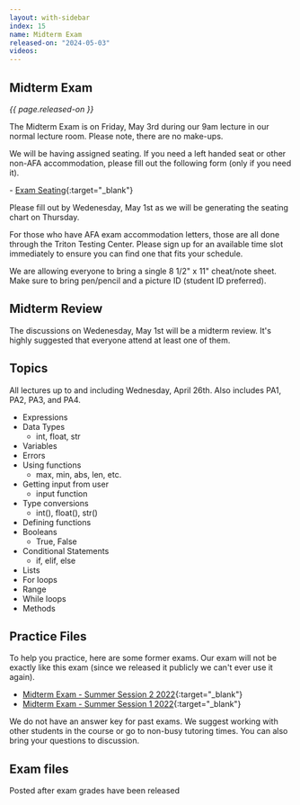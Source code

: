 ```yaml
---
layout: with-sidebar
index: 15
name: Midterm Exam
released-on: "2024-05-03"
videos:
---
```


## Midterm Exam

_{{ page.released-on }}_

The Midterm Exam is on Friday, May 3rd during our 9am lecture in our normal lecture room. Please note, there are no make-ups.

We will be having assigned seating. If you need a left handed seat or other non-AFA accommodation, please fill out the following form (only if you need it). 

- [Exam Seating](https://forms.gle/9yjYvVUoYqgwZVem6){:target="_blank"}

Please fill out by Wedenesday, May 1st as we will be generating the seating chart on Thursday.

For those who have AFA exam accommodation letters, those are all done through the Triton Testing Center. Please sign up for an available time slot immediately to ensure you can find one that fits your schedule.

We are allowing everyone to bring a single 8 1/2" x 11" cheat/note sheet. Make sure to bring pen/pencil and a picture ID (student ID preferred).

## Midterm Review

The discussions on Wedenesday, May 1st will be a midterm review. It's highly suggested that everyone attend at least one of them.

## Topics

All lectures up to and including Wednesday, April 26th. Also includes PA1, PA2, PA3, and PA4.

- Expressions
- Data Types
    - int, float, str
- Variables
- Errors
- Using functions
    - max, min, abs, len, etc.
- Getting input from user
    - input function
- Type conversions
    - int(), float(), str()
- Defining functions
- Booleans
    - True, False
- Conditional Statements
    - if, elif, else
- Lists
- For loops
- Range
- While loops
- Methods

## Practice Files

To help you practice, here are some former exams. Our exam will not be exactly like this exam (since we released it publicly we can't ever use it again).

- [Midterm Exam - Summer Session 2 2022](https://drive.google.com/file/d/18P94mOUYjpkzVrQvWBCDaA7wcM6uvGC2/view?usp=sharing){:target="_blank"}
- [Midterm Exam - Summer Session 1 2022](https://drive.google.com/file/d/1-wYK-ZoRsf3jfY0gG6Ak-qNx1ybKQO7x/view?usp=sharing){:target="_blank"}

We do not have an answer key for past exams. We suggest working with other students in the course or go to non-busy tutoring times. You can also bring your questions to discussion.

## Exam files

Posted after exam grades have been released
